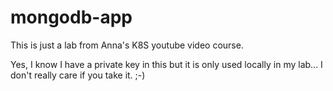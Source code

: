 # mongodb-app

This is just a lab from Anna's K8S youtube video course.

Yes, I know I have a private key in this but it is only used
locally in my lab... I don't really care if you take it.  ;-)
